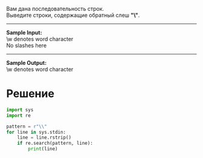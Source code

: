 Вам дана последовательность строк.\
Выведите строки, содержащие обратный слеш **"\﻿"**.

---
**Sample Input:**\
\w denotes word character\
No slashes here

---
**Sample Output:**\
\w denotes word character
# Решение
```python
import sys
import re

pattern = r"\\"
for line in sys.stdin:
    line = line.rstrip()
    if re.search(pattern, line):
        print(line)
```
